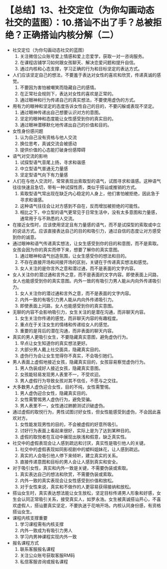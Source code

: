 # 【总结】13、社交定位（为你勾画动态社交的蓝图）：10.搭讪不出了手？总被拒绝？正确搭讪内核分解（二）

-   社交定位（为你勾画动态社交的蓝图）
    1.  关注微信公众账号爱上情感和爱上恋爱学，获取一对一咨询服务。
    2.  在课程店铺学习如何跟女孩聊天、解决恋爱问题和提升自信。
    3.  通过内核和心态支撑，学习正确的行为和目标坚定的表达方式。
-   人们应该坚定自己的想法，不要羞于表达对女性的喜欢和欣赏，传递真诚的感觉。
    1.  不要因为害怕被嘲笑而隐藏自己的感情。
    2.  在正常社会规则下，表达对女性的喜欢是正常的。
    3.  通过眼神和行为传递自己的真实想法，不要使用虚伪的方式。
-   用有力的眼神和坚定的态度告诉女性自己的目的，不要闪躲或表现不坚定。
    1.  通过眼神传递出自己想要认识对方的意图。
    2.  坚定的眼神和态度能让女性感受到你的真实目的。
    3.  通过眼神潜移默化地传递出自己的价值和目的。
-   女性身份感问题
    1.  认为自己没有资格与他人交流
    2.  换位思考，真诚交流会被感动
    3.  提供价值的心态能打破身份感障碍
-   语气对交流的影响
    1.  试探型语气音尾上扬，寻求和谐感
    2.  中立型语气普通无力量感
    3.  坚定型语气向下有力量感
-   人们在与他人交流时，常常表现出索取型的语气，试图寻求和谐感。这种语气往往快速且急切，带有一种试探性质，类似于搭讪或推销的方式。
    1.  索取型语气常出现在缺乏内心稳定的人身上，他们害怕被拒绝，因此急于寻求和谐感。
    2.  这种语气往往会让对方感到不自在，反而增加被拒绝的可能性。
    3.  相比之下，中立型的语气更常见于日常生活中，没有太多意图和力量感，通常用于与不熟悉的人交流。
-   在接近女性时，应该使用坚定且有力量感的语气，而不是试探型的索取或中立的说话方式。应该直接表达自己的目的和吸引力，通过自信的态度让对方感受到你的诚意。
-   通过眼神和语气传递真实想法，让女生感受到你的目的和意图，而不是索取。女孩会因为你的真实而停下来，想要了解你的真实意图。
    1.  通过眼神和语气创造氛围，让女生感受你的想法和目的。
    2.  不存在直接开场和间接开场的区别，关键在于传递真实想法和感觉。
    3.  女人关注的是你言外之意和潜过通，而不是表面的文字内容。
-   女人关注你的潜过通和言外之意，而不是表面的文字内容。即使表面上问路，女人也能感受到你的真实意图。内外一致的有吸引力男人能从内向外传递吸引力。
    1.  女人关注你的潜过通和言外之意，而不是表面的文字内容。
    2.  内外一致的有吸引力男人能从内向外传递吸引力。
    3.  即使表面上问路，女人也能感受到你的真实意图。
-   无聊的内容不会影响吸引力，女生关注的是潜在沟通，而非聊天内容。
    1.  女生关注你传递的感觉，而非聊天内容的有趣程度。
    2.  重点在于关注女生的情绪和传递给女人的感觉。
    3.  重要的是背后的潜在沟通，而非表面的聊天内容。
-   真实的男人更吸引女生，不要隐藏真实意图，避免虚伪行为。
    1.  早点让女生知道你的真实想法更好。
    2.  大部分男人戴上社交面具，隐藏真实目的。
    3.  虚伪行为会让女生觉得你不真实，不会吸引她们。
-   男人表面上虚假地接近女孩，隐藏真实目的，女孩容易察觉虚伪行为。
    1.  男人伪装成好人接近女孩，隐藏真实意图。
    2.  女孩能轻易发现男人表里不一，不受欢迎。
    3.  男人虚假行为导致女孩对其不信任，不愿与之交往。
-   大多数男人虚伪迎合女性，目的不纯，女性需警惕。
    1.  男人虚伪迎合女性，隐藏真实目的。
    2.  女性需警惕男人虚伪行为，避免受骗。
    3.  男人表里不一，女性通过肺腑测试识破虚伪。
-   通过虚假的取悦行为，男性试图讨好女性，但女性能感受到虚伪，不会因此喜欢对方。
    1.  女性能发现男性的目的，不会被虚假的好意所吸引。
    2.  讨好行为表面上看起来很好，实际上是为了达到某种目的。
    3.  虚假的取悦者在互动中展现出肤浅和假意，缺乏真实性。
-   社交中的虚假表现会让人感到疏远和讨厌，真实性是吸引他人的关键。
    1.  社交中的虚假表现如同影视剧中的塑料姐妹花，让人感到疏远。
    2.  真实的人会吸引他人停下来倾听，建立真实的关系。
    3.  直接传递意图和目标的男人会让人感到真实和安全。
-   对于吸引女性，真实和内外一致是关键，不需要伪装或索取。
    1.  真实表达自己的想法和欣赏，不需要伪装或索取。
    2.  内外一致的真实表现会让女性感受到价值和放松。
    3.  对于女性来说，真实和不做作的人更容易获得接纳和放松。
-   搭讪女生时，真实表达想法能让女生放松，坚定目标传递男人形象和好感，女生会认同正常吸引关系，接受真实人，如罗永浩。女生被真诚搭讪开心，不喜欢虚假人，搭讪要真实坚定，不要执迷于花哨开场。内核认同身份感，有资格搭讪女生。
-   课程内核支撑重要
    1.  学习课程需有内核支撑
    2.  内外一致成为有吸引力男人
    3.  学习内男神课程实现内外一致
-   报名课程方式
    1.  联系客服报名课程
    2.  关注公众账号获取客服RM码
    3.  私信客服咨询或报名课程